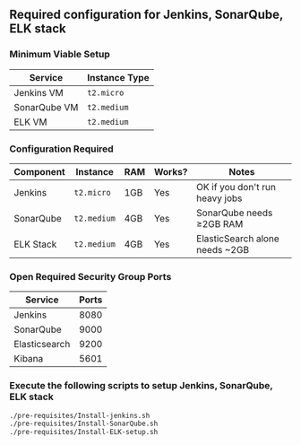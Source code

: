 
## Required configuration for Jenkins, SonarQube, ELK stack

### Minimum Viable Setup

| Service      | Instance Type  |
|--------------|----------------|
| Jenkins VM   | `t2.micro`     |
| SonarQube VM | `t2.medium`    |
| ELK VM       | `t2.medium`    |

### Configuration Required

| Component | Instance    | RAM | Works?  | Notes                           |
| --------- | ----------- | --- | ------- | ------------------------------- |
| Jenkins   | `t2.micro`  | 1GB | Yes     | OK if you don't run heavy jobs  |
| SonarQube | `t2.medium` | 4GB | Yes     | SonarQube needs ≥2GB RAM        |
| ELK Stack | `t2.medium` | 4GB | Yes     | ElasticSearch alone needs \~2GB |


### Open Required Security Group Ports

| Service       |    Ports     |
| ------------- | ------------ |
| Jenkins       |     8080     |
| SonarQube     |     9000     |
| Elasticsearch |     9200     |
| Kibana        |     5601     |

### Execute the following scripts to setup Jenkins, SonarQube, ELK stack
```bash
./pre-requisites/Install-jenkins.sh
./pre-requisites/Install-SonarQube.sh
./pre-requisites/Install-ELK-setup.sh
```